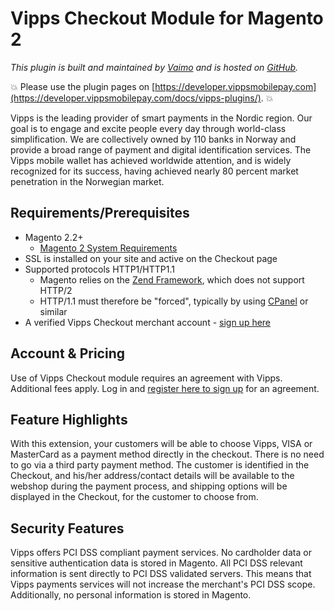 <!-- START_METADATA
---
title: Vipps Checkout Module for Magento 2
sidebar_position: 1
pagination_next: null
pagination_prev: null
---
END_METADATA -->

# Vipps Checkout Module for Magento 2

*This plugin is built and maintained by [Vaimo](https://www.vaimo.com/) and is hosted on [GitHub](https://github.com/vippsas/vipps-checkout-magento).*

<!-- START_COMMENT -->
💥 Please use the plugin pages on [https://developer.vippsmobilepay.com](https://developer.vippsmobilepay.com/docs/vipps-plugins/). 💥
<!-- END_COMMENT -->

Vipps is the leading provider of smart payments in the Nordic region. Our goal is to engage and excite people every day through world-class simplification. We are collectively owned by 110 banks in Norway and provide a broad range of payment and digital identification services. The Vipps mobile wallet has achieved worldwide attention, and is widely recognized for its success, having achieved nearly 80 percent market penetration in the Norwegian market.

## Requirements/Prerequisites

* Magento 2.2+
  * [Magento 2 System Requirements](http://devdocs.magento.com/magento-system-requirements.html)
* SSL is installed on your site and active on the Checkout page
* Supported protocols HTTP1/HTTP1.1
  * Magento relies on the [Zend Framework](https://framework.zend.com), which does not support HTTP/2
  * HTTP/1.1 must therefore be "forced", typically by using [CPanel](https://documentation.cpanel.net/display/EA4/Apache+Module%3A+HTTP2) or similar
* A verified Vipps Checkout merchant account - [sign up here](https://portal.vipps.no/register/vippscheckout)

## Account & Pricing

Use of Vipps Checkout module requires an agreement with Vipps. Additional fees apply.
Log in and [register here to sign up](https://portal.vipps.no/register/vippscheckout) for an agreement.

## Feature Highlights

With this extension, your customers will be able to choose Vipps, VISA or MasterCard as a payment method directly in the checkout. There is no need to go via a third party payment method. The customer is identified in the Checkout, and his/her address/contact details will be available to the webshop during the payment process, and shipping options will be displayed in the Checkout, for the customer to choose from.

## Security Features

Vipps offers PCI DSS compliant payment services. No cardholder data or sensitive authentication data is stored in Magento. All PCI DSS relevant information is sent directly to PCI DSS validated servers. This means that Vipps payments services will not increase the merchant's PCI DSS scope. Additionally, no personal information is stored in Magento.
